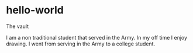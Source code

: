 # hello-world
The vault

I am a non traditional student that served in the Army. In my off time I enjoy drawing. 
I went from serving in the Army to a college student. 
